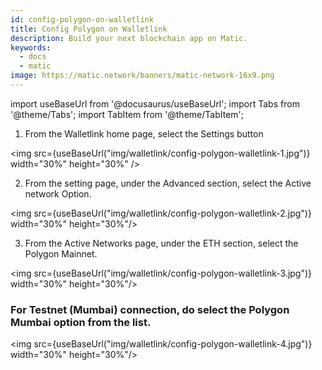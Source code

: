 ```yaml
---
id: config-polygon-on-walletlink
title: Config Polygon on Walletlink
description: Build your next blockchain app on Matic.
keywords:
  - docs
  - matic
image: https://matic.network/banners/matic-network-16x9.png 
---
```

import useBaseUrl from '@docusaurus/useBaseUrl';
import Tabs from '@theme/Tabs';
import TabItem from '@theme/TabItem';

1. From the Walletlink home page, select the Settings button 

<img src={useBaseUrl("img/walletlink/config-polygon-walletlink-1.jpg")} width="30%" height="30%" />

2. From the setting page, under the Advanced section, select the Active network Option. 

<img src={useBaseUrl("img/walletlink/config-polygon-walletlink-2.jpg")} width="30%" height="30%"/>

3. From the Active Networks page, under the ETH section, select the Polygon Mainnet.

<img src={useBaseUrl("img/walletlink/config-polygon-walletlink-3.jpg")} width="30%" height="30%"/>

### For Testnet (Mumbai) connection, do select the Polygon Mumbai option from the list.
<img src={useBaseUrl("img/walletlink/config-polygon-walletlink-4.jpg")} width="30%" height="30%"/>